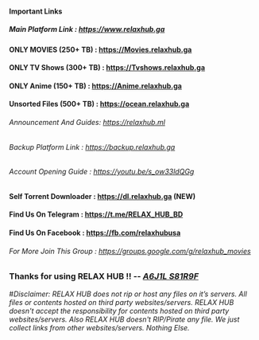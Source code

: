 #### Important Links

##### Main Platform Link	    :   <https://www.relaxhub.ga>

#### ONLY MOVIES (250+ TB)    : <https://Movies.relaxhub.ga>

#### ONLY TV Shows (300+ TB)  : <https://Tvshows.relaxhub.ga>

#### ONLY Anime (150+ TB)     : <https://Anime.relaxhub.ga>

#### Unsorted Files (500+ TB) : <https://ocean.relaxhub.ga>

###### Announcement And Guides:   <https://relaxhub.ml>

###### Backup Platform Link	  :   <https://backup.relaxhub.ga>

###### Account Opening Guide	:   <https://youtu.be/s_ow33ldQGg>

#### Self Torrent Downloader	:   <https://dl.relaxhub.ga> (NEW)

#### Find Us On Telegram      :  <https://t.me/RELAX_HUB_BD>

#### Find Us On Facebook      :  <https://fb.com/relaxhubusa>

###### For More Join This Group	:   <https://groups.google.com/g/relaxhub_movies> 

### Thanks for using RELAX HUB !! -- [*A6J1L S81R9F*](https://m.me/relaxhubusa)

#*Disclaimer: RELAX HUB does not rip or host any files on it’s servers. All files or contents hosted on third party websites/servers. RELAX HUB doesn't accept the responsibility for contents hosted on third party websites/servers. Also RELAX HUB doesn't RIP/Pirate any file. We just collect links from other websites/servers. Nothing Else.*
